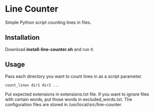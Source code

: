 # Line Counter
Simple Python script counting lines in files.

## Installation
Download **install-line-counter.sh** and run it.

## Usage 
Pass each directory you want to count lines in as a script parameter.

```bash
count_lines dir1 dir2 ...
```

Put expected extensions in extensions.txt file. If you want to ignore files with certain words, put those words in excluded_words.txt. The configuration files are stored in /usr/local/src/line-counter.
